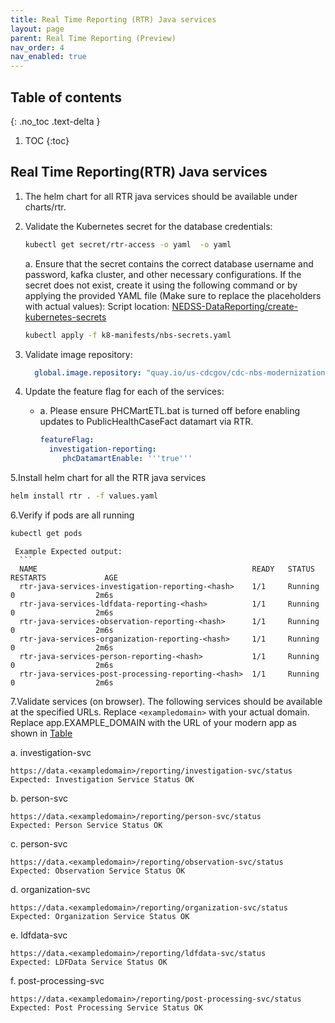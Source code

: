 ```yaml
---
title: Real Time Reporting (RTR) Java services
layout: page
parent: Real Time Reporting (Preview)
nav_order: 4
nav_enabled: true
---
```


## Table of contents
{: .no_toc .text-delta }

1. TOC
{:toc}

## Real Time Reporting(RTR) Java services
1. The helm chart for all RTR java services should be available under charts/rtr.
2. Validate the Kubernetes secret for the database credentials:
   ```bash
   kubectl get secret/rtr-access -o yaml  -o yaml
   ```

   a. Ensure that the secret contains the correct database username and password, kafka cluster, and other necessary configurations. 
      If the secret does not exist, create it using the following command or by applying the provided YAML file 
      (Make sure to replace the placeholders with actual values):
      Script location: [NEDSS-DataReporting/create-kubernetes-secrets](https://github.com/CDCgov/NEDSS-Helm/blob/main/k8-manifests/nbs-secrets.yaml)
      ```bash
      kubectl apply -f k8-manifests/nbs-secrets.yaml
      ```
   
3. Validate image repository:
   ```yaml
     global.image.repository: "quay.io/us-cdcgov/cdc-nbs-modernization/data-reporting-service/rtr-java-services"
   ```
   
4. Update the feature flag for each of the services:
   - a. Please ensure PHCMartETL.bat is turned off before enabling updates to PublicHealthCaseFact datamart via RTR.
      ```yaml
      featureFlag:
        investigation-reporting:
           phcDatamartEnable: '''true'''
      ```
   
5.Install helm chart for all the RTR java services
   ```bash
   helm install rtr . -f values.yaml
   ```

6.Verify if pods are all running
   ```bash
   kubectl get pods
   ```
     Example Expected output:
      ```
      NAME                                                READY   STATUS           RESTARTS             AGE 
      rtr-java-services-investigation-reporting-<hash>    1/1     Running            0                  2m6s
      rtr-java-services-ldfdata-reporting-<hash>          1/1     Running            0                  2m6s
      rtr-java-services-observation-reporting-<hash>      1/1     Running            0                  2m6s
      rtr-java-services-organization-reporting-<hash>     1/1     Running            0                  2m6s
      rtr-java-services-person-reporting-<hash>           1/1     Running            0                  2m6s
      rtr-java-services-post-processing-reporting-<hash>  1/1     Running            0                  2m6s
      
7.Validate services (on browser).
    The following services should be available at the specified URLs. Replace `<exampledomain>` with your actual domain.
    Replace app.EXAMPLE_DOMAIN with the URL of your modern app as shown in [Table](/NEDSS-SystemAdminGuide/docs/4_initial_kubernetes_deployment/2_nginx_ingress_deployment.html#deploy-nginx-ingress-controller-on-the-kubernetes-cluster)

   a. investigation-svc
   ```
   https://data.<exampledomain>/reporting/investigation-svc/status
   Expected: Investigation Service Status OK
   ```
    
   b. person-svc
   ```
   https://data.<exampledomain>/reporting/person-svc/status
   Expected: Person Service Status OK
   ```
   c. person-svc
   ```
   https://data.<exampledomain>/reporting/observation-svc/status
   Expected: Observation Service Status OK
   ```
   d. organization-svc
   ```
   https://data.<exampledomain>/reporting/organization-svc/status
   Expected: Organization Service Status OK
   ```
   e. ldfdata-svc
  ```
  https://data.<exampledomain>/reporting/ldfdata-svc/status
  Expected: LDFData Service Status OK
  ```
   f. post-processing-svc
  ```
  https://data.<exampledomain>/reporting/post-processing-svc/status
  Expected: Post Processing Service Status OK
  ```
